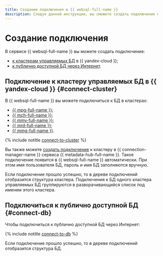 ```yaml
---
title: Создание подключения в {{ websql-full-name }}
description: Следуя данной инструкции, вы сможете создать подключение к кластерам управляемых БД и публично доступной БД через интернет.
---
```


# Создание подключения

В сервисе {{ websql-full-name }} вы можете создать подключение:

* [к кластерам управляемых БД](#connect-cluster) в {{ yandex-cloud }};
* [к публично доступной БД через Интернет](#connect-db).

## Подключение к кластеру управляемых БД в {{ yandex-cloud }} {#connect-cluster}

В {{ websql-full-name }} вы можете подключиться к БД в кластерах:

* [{{ mpg-full-name }}](../../managed-postgresql/operations/cluster-list.md);
* [{{ mch-full-name }}](../../managed-clickhouse/operations/cluster-list.md);
* [{{ mmy-full-name }}](../../managed-mysql/operations/cluster-list.md);
* [{{ mrd-full-name }}](../../managed-redis/operations/cluster-list.md);
* [{{ mmg-full-name }}](../../managed-mongodb/operations/cluster-list.md).

{% include notitle [connect-to-cluster](../../_includes/websql/connect-to-cluster.md) %}

Вы также можете [создать подключение](../../metadata-hub/operations/create-connection.md) к кластеру в {{ connection-manager-name }} сервиса {{ metadata-hub-full-name }}. Такое подключение появится в {{ websql-full-name }} автоматически. При этом имя пользователя БД, пароль и имя БД заполняются вручную.

Если подключение прошло успешно, то в дереве подключений отобразится структура кластера. Подключения к БД одного кластера управляемых БД группируются в разворачивающийся список под именем этого кластера.

## Подключиться к публично доступной БД {#connect-db}

Чтобы подключиться к публично доступной БД через Интернет:

{% include notitle [connect-to-db](../../_includes/websql/connect-to-db.md) %}

Если подключение прошло успешно, то в дереве подключений отобразится структура БД.

